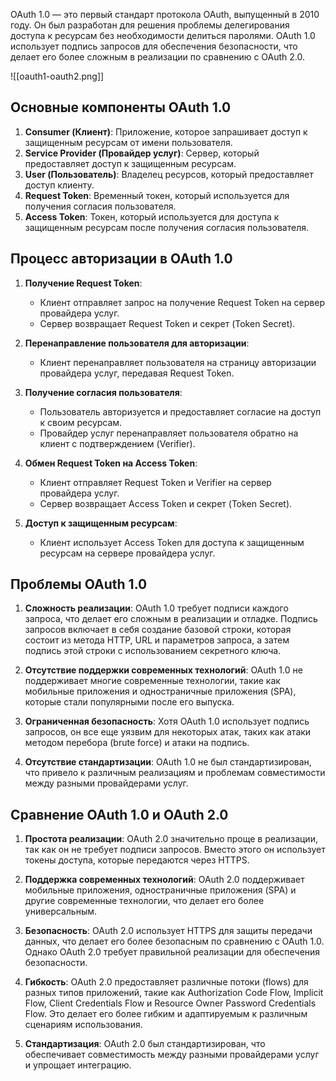 OAuth 1.0 — это первый стандарт протокола OAuth, выпущенный в 2010 году. Он был разработан для решения проблемы делегирования доступа к ресурсам без необходимости делиться паролями. OAuth 1.0 использует подпись запросов для обеспечения безопасности, что делает его более сложным в реализации по сравнению с OAuth 2.0.

![[oauth1-oauth2.png]]

## Основные компоненты OAuth 1.0

1. **Consumer (Клиент)**: Приложение, которое запрашивает доступ к защищенным ресурсам от имени пользователя.
2. **Service Provider (Провайдер услуг)**: Сервер, который предоставляет доступ к защищенным ресурсам.
3. **User (Пользователь)**: Владелец ресурсов, который предоставляет доступ клиенту.
4. **Request Token**: Временный токен, который используется для получения согласия пользователя.
5. **Access Token**: Токен, который используется для доступа к защищенным ресурсам после получения согласия пользователя.

## Процесс авторизации в OAuth 1.0

1. **Получение Request Token**:
   - Клиент отправляет запрос на получение Request Token на сервер провайдера услуг.
   - Сервер возвращает Request Token и секрет (Token Secret).

2. **Перенаправление пользователя для авторизации**:
   - Клиент перенаправляет пользователя на страницу авторизации провайдера услуг, передавая Request Token.

3. **Получение согласия пользователя**:
   - Пользователь авторизуется и предоставляет согласие на доступ к своим ресурсам.
   - Провайдер услуг перенаправляет пользователя обратно на клиент с подтверждением (Verifier).

4. **Обмен Request Token на Access Token**:
   - Клиент отправляет Request Token и Verifier на сервер провайдера услуг.
   - Сервер возвращает Access Token и секрет (Token Secret).

5. **Доступ к защищенным ресурсам**:
   - Клиент использует Access Token для доступа к защищенным ресурсам на сервере провайдера услуг.

## Проблемы OAuth 1.0

1. **Сложность реализации**: OAuth 1.0 требует подписи каждого запроса, что делает его сложным в реализации и отладке. Подпись запросов включает в себя создание базовой строки, которая состоит из метода HTTP, URL и параметров запроса, а затем подпись этой строки с использованием секретного ключа.

2. **Отсутствие поддержки современных технологий**: OAuth 1.0 не поддерживает многие современные технологии, такие как мобильные приложения и одностраничные приложения (SPA), которые стали популярными после его выпуска.

3. **Ограниченная безопасность**: Хотя OAuth 1.0 использует подпись запросов, он все еще уязвим для некоторых атак, таких как атаки методом перебора (brute force) и атаки на подпись.

4. **Отсутствие стандартизации**: OAuth 1.0 не был стандартизирован, что привело к различным реализациям и проблемам совместимости между разными провайдерами услуг.

## Сравнение OAuth 1.0 и OAuth 2.0

1. **Простота реализации**: OAuth 2.0 значительно проще в реализации, так как он не требует подписи запросов. Вместо этого он использует токены доступа, которые передаются через HTTPS.

2. **Поддержка современных технологий**: OAuth 2.0 поддерживает мобильные приложения, одностраничные приложения (SPA) и другие современные технологии, что делает его более универсальным.

3. **Безопасность**: OAuth 2.0 использует HTTPS для защиты передачи данных, что делает его более безопасным по сравнению с OAuth 1.0. Однако OAuth 2.0 требует правильной реализации для обеспечения безопасности.

4. **Гибкость**: OAuth 2.0 предоставляет различные потоки (flows) для разных типов приложений, такие как Authorization Code Flow, Implicit Flow, Client Credentials Flow и Resource Owner Password Credentials Flow. Это делает его более гибким и адаптируемым к различным сценариям использования.

5. **Стандартизация**: OAuth 2.0 был стандартизирован, что обеспечивает совместимость между разными провайдерами услуг и упрощает интеграцию.
